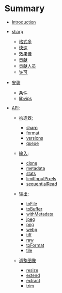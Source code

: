# Summary

* [Introduction](README.md)
* [sharp](./article/charp1.md)
    * [格式多](./article/charp1.md#格式多)
    * [快速](./article/charp1.md#快速)
    * [效果佳](./article/charp1.md#效果佳)
    * [贡献](./article/charp1.md#贡献)
    * [贡献人员](./article/charp1.md#贡献人员)
    * [许可](./article/charp1.md#许可)

* [安装](./article/charp2.md)
    * [条件](./article/charp2.md#条件)
    * [libvips](./article/charp2.md#libvips)

* [API]();
    * [构造器](./article/charp3.1.md);
        * [sharp](./article/charp3.1.md#sharp)
        * [format](./article/charp3.1.md#format)
        * [versions](./article/charp3.1.md#versions)
        * [queue](./article/charp3.1.md#queue)

    * [输入](./article/charp3.2.md);
        * [clone](./article/charp3.2.md#clone)
        * [metadata](./article/charp3.2.md#metadata)
        * [stats](./article/charp3.2.md#stats)
        * [limitInputPixels](./article/charp3.2.md#limitinputpixels)
        * [sequentialRead](./article/charp3.2.md#sequentialread)

    * [输出](./article/charp3.3.md);
        * [toFile](./article/charp3.3.md#toFile)
        * [toBuffer](./article/charp3.3.md#toBuffer)
        * [withMetadata](./article/charp3.3.md#withMetadata)
        * [jpeg](./article/charp3.3.md#jpeg)
        * [png](./article/charp3.3.md#png)
        * [webp](./article/charp3.3.md#webp)
        * [tiff](./article/charp3.3.md#tiff)
        * [raw](./article/charp3.3.md#raw)
        * [toFormat](./article/charp3.3.md#toFormat)
        * [tile](./article/charp3.3.md#tile)

    * [调整图像](./article/charp3.4.md)
        * [resize](./article/charp3.4.md#resize)
        * [extend](./article/charp3.4.md#extend)
        * [extract](./article/charp3.4.md#extract)
        * [trim](./article/charp3.4.md#trim)
